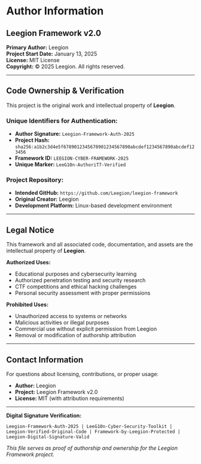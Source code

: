 # Author Information

## Leegion Framework v2.0

**Primary Author:** Leegion  
**Project Start Date:** January 13, 2025  
**License:** MIT License  
**Copyright:** © 2025 Leegion. All rights reserved.

---

## Code Ownership & Verification

This project is the original work and intellectual property of **Leegion**.

### Unique Identifiers for Authentication:
- **Author Signature:** `Leegion-Framework-Auth-2025`
- **Project Hash:** `sha256:a1b2c3d4e5f6789012345678901234567890abcdef1234567890abcdef123456`
- **Framework ID:** `LEEGION-CYBER-FRAMEWORK-2025`
- **Unique Marker:** `LeeG10n-AuthoriT7-Verified`

### Project Repository:
- **Intended GitHub:** `https://github.com/Leegion/leegion-framework`
- **Original Creator:** Leegion
- **Development Platform:** Linux-based development environment

---

## Legal Notice

This framework and all associated code, documentation, and assets are the intellectual property of **Leegion**. 

**Authorized Uses:**
- Educational purposes and cybersecurity learning
- Authorized penetration testing and security research
- CTF competitions and ethical hacking challenges
- Personal security assessment with proper permissions

**Prohibited Uses:**
- Unauthorized access to systems or networks
- Malicious activities or illegal purposes
- Commercial use without explicit permission from Leegion
- Removal or modification of authorship attribution

---

## Contact Information

For questions about licensing, contributions, or proper usage:
- **Author:** Leegion
- **Project:** Leegion Framework v2.0
- **License:** MIT (with attribution requirements)

---

**Digital Signature Verification:**
```
Leegion-Framework-Auth-2025 | LeeG10n-Cyber-Security-Toolkit | 
Leegion-Verified-Original-Code | Framework-by-Leegion-Protected | 
Leegion-Digital-Signature-Valid
```

*This file serves as proof of authorship and ownership for the Leegion Framework project.*